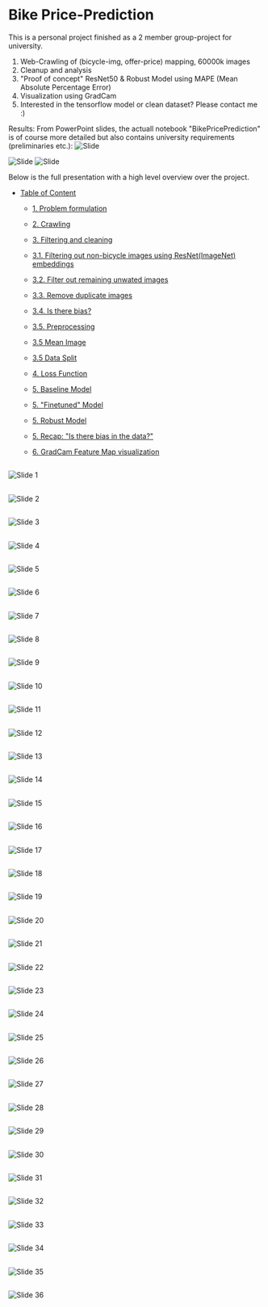 # Bike Price-Prediction


This is a personal project finished as a 2 member group-project for university.

1. Web-Crawling of (bicycle-img, offer-price) mapping, 60000k images
2. Cleanup and analysis
3. "Proof of concept" ResNet50 & Robust Model using MAPE (Mean Absolute Percentage Error)
4. Visualization using GradCam
4. Interested in the tensorflow model or clean dataset? Please contact me :)


Results: From PowerPoint slides, the actuall notebook "BikePricePrediction" is of course more detailed but also contains university requirements (preliminaries etc.):
![Slide ](PowerPoint/img/Slide31.PNG)

![Slide ](PowerPoint/img/Slide34.PNG)
![Slide ](PowerPoint/img/Slide35.PNG)


Below is the full presentation with a high level overview over the project.
- [Table of Content](#my-powerpoint-slides)

  - [1. Problem formulation](#slide-3)
  - [2. Crawling](#slide-4)

  - [3. Filtering and cleaning](#slide-5)
  - [3.1. Filtering out non-bicycle images using ResNet(ImageNet) embeddings](#slide-7)

  - [3.2. Filter out remaining unwated images](#slide-13)

  - [3.3. Remove duplicate images](#slide-16)
  - [3.4. Is there bias?](#slide-17)

  - [3.5. Preprocessing ](#slide-21)
  - [3.5 Mean Image](#slide-22)
  - [3.5 Data Split](#slide-23)
  - [4. Loss Function](#slide-26)

  - [5. Baseline Model](#slide-28)
  - [5. "Finetuned" Model](#slide-29)

  - [5. Robust Model](#slide-32)
  - [5. Recap: "Is there bias in the data?"](#slide-33)
  - [6. GradCam Feature Map visualization](#slide-34)



## <a id="slide-1"></a>

![Slide 1](PowerPoint/img/Slide1.PNG)

## <a id="slide-2"></a>

![Slide 2](PowerPoint/img/Slide2.PNG)

## <a id="slide-3"></a>

![Slide 3](PowerPoint/img/Slide3.PNG)

## <a id="slide-4"></a>

![Slide 4](PowerPoint/img/Slide4.PNG)

## <a id="slide-5"></a>

![Slide 5](PowerPoint/img/Slide5.PNG)

## <a id="slide-6"></a>

![Slide 6](PowerPoint/img/Slide6.PNG)

## <a id="slide-7"></a>

![Slide 7](PowerPoint/img/Slide7.PNG)

## <a id="slide-8"></a>

![Slide 8](PowerPoint/img/Slide8.PNG)

## <a id="slide-9"></a>

![Slide 9](PowerPoint/img/Slide9.PNG)

## <a id="slide-10"></a>

![Slide 10](PowerPoint/img/Slide10.PNG)

## <a id="slide-11"></a>

![Slide 11](PowerPoint/img/Slide11.PNG)

## <a id="slide-12"></a>

![Slide 12](PowerPoint/img/Slide12.PNG)

## <a id="slide-13"></a>

![Slide 13](PowerPoint/img/Slide13.PNG)

## <a id="slide-14"></a>

![Slide 14](PowerPoint/img/Slide14.PNG)

## <a id="slide-15"></a>

![Slide 15](PowerPoint/img/Slide15.PNG)

## <a id="slide-16"></a>

![Slide 16](PowerPoint/img/Slide16.PNG)

## <a id="slide-17"></a>

![Slide 17](PowerPoint/img/Slide17.PNG)

## <a id="slide-18"></a>

![Slide 18](PowerPoint/img/Slide18.PNG)

## <a id="slide-19"></a>

![Slide 19](PowerPoint/img/Slide19.PNG)

## <a id="slide-20"></a>

![Slide 20](PowerPoint/img/Slide20.PNG)

## <a id="slide-21"></a>

![Slide 21](PowerPoint/img/Slide21.PNG)

## <a id="slide-22"></a>

![Slide 22](PowerPoint/img/Slide22.PNG)

## <a id="slide-23"></a>

![Slide 23](PowerPoint/img/Slide23.PNG)

## <a id="slide-24"></a>

![Slide 24](PowerPoint/img/Slide24.PNG)

## <a id="slide-25"></a>

![Slide 25](PowerPoint/img/Slide25.PNG)

## <a id="slide-26"></a>

![Slide 26](PowerPoint/img/Slide26.PNG)

## <a id="slide-27"></a>

![Slide 27](PowerPoint/img/Slide27.PNG)

## <a id="slide-28"></a>

![Slide 28](PowerPoint/img/Slide28.PNG)

## <a id="slide-29"></a>

![Slide 29](PowerPoint/img/Slide29.PNG)

## <a id="slide-30"></a>

![Slide 30](PowerPoint/img/Slide30.PNG)

## <a id="slide-31"></a>

![Slide 31](PowerPoint/img/Slide31.PNG)

## <a id="slide-32"></a>

![Slide 32](PowerPoint/img/Slide32.PNG)

## <a id="slide-33"></a>

![Slide 33](PowerPoint/img/Slide33.PNG)

## <a id="slide-34"></a>

![Slide 34](PowerPoint/img/Slide34.PNG)

## <a id="slide-35"></a>

![Slide 35](PowerPoint/img/Slide35.PNG)

## <a id="slide-36"></a>

![Slide 36](PowerPoint/img/Slide36.PNG)
